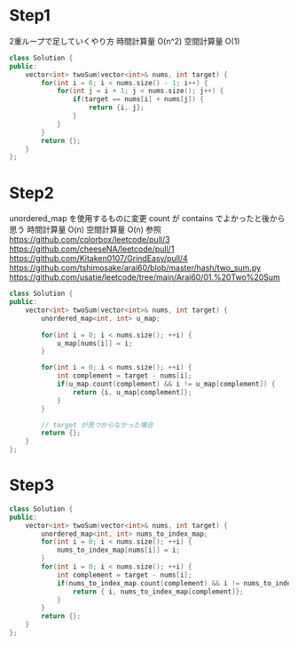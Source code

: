 # Step1
2重ループで足していくやり方
時間計算量 O(n^2)
空間計算量 O(1)
```cpp
class Solution {
public:
    vector<int> twoSum(vector<int>& nums, int target) {
        for(int i = 0; i < nums.size() - 1; i++) {
            for(int j = i + 1; j < nums.size(); j++) {
                if(target == nums[i] + nums[j]) {
                    return {i, j};
                }
            }
        }
        return {};
    }
};

```

# Step2
unordered_map を使用するものに変更
count が contains でよかったと後から思う
時間計算量 O(n)
空間計算量 O(n)
参照
https://github.com/colorbox/leetcode/pull/3  
https://github.com/cheeseNA/leetcode/pull/1  
https://github.com/Kitaken0107/GrindEasy/pull/4  
https://github.com/tshimosake/arai60/blob/master/hash/two_sum.py  
https://github.com/usatie/leetcode/tree/main/Arai60/01.%20Two%20Sum  
```cpp
class Solution {
public:
    vector<int> twoSum(vector<int>& nums, int target) {
        unordered_map<int, int> u_map;
        
        for(int i = 0; i < nums.size(); ++i) {
            u_map[nums[i]] = i;
        }

        for(int i = 0; i < nums.size(); ++i) {
            int complement = target - nums[i];
            if(u_map.count(complement) && i != u_map[complement]) {
                return {i, u_map[complement]};
            }
        }

        // target が見つからなかった場合
        return {};
    }
};
```


# Step3
```cpp
class Solution {
public:
    vector<int> twoSum(vector<int>& nums, int target) {
        unordered_map<int, int> nums_to_index_map;
        for(int i = 0; i < nums.size(); ++i) {
            nums_to_index_map[nums[i]] = i;
        }
        for(int i = 0; i < nums.size(); ++i) {
            int complement = target - nums[i];
            if(nums_to_index_map.count(complement) && i != nums_to_index_map[complement]) {
                return { i, nums_to_index_map[complement]};
            }
        }
        return {};
    }
};
```
